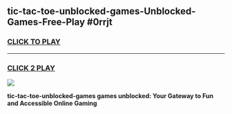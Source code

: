 
## tic-tac-toe-unblocked-games-Unblocked-Games-Free-Play #0rrjt
<h3>
<a href="https://us.freeplayer.one?title=tic-tac-toe-unblocked-games&ref=9M">CLICK TO PLAY</a></h3>
<hr>

<h3>
<a href="https://us.freeplayer.one?title=tic-tac-toe-unblocked-games&ref=9M">CLICK 2 PLAY</a>
  
</h3>

<a href="https://us.freeplayer.one?title=tic-tac-toe-unblocked-games&ref=9M"><img src="https://clearcache.store/games.png"></a>


**tic-tac-toe-unblocked-games games unblocked: Your Gateway to Fun and Accessible Online Gaming**
